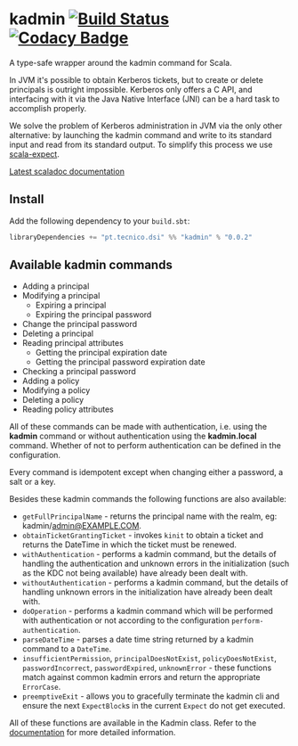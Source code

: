 # kadmin [![Build Status](https://travis-ci.org/ist-dsi/kadmin.svg?branch=master)](https://travis-ci.org/ist-dsi/kadmin) [![Codacy Badge](https://api.codacy.com/project/badge/grade/a5fead3a55db40cd96470ed7a8efe9c5)](https://www.codacy.com/app/Whatever/kadmin)
A type-safe wrapper around the kadmin command for Scala.

In JVM it's possible to obtain Kerberos tickets, but to create or delete principals is outright impossible.
Kerberos only offers a C API, and interfacing with it via the Java Native Interface (JNI) can be a hard task to accomplish properly.

We solve the problem of Kerberos administration in JVM via the only other alternative: by launching the kadmin
command and write to its standard input and read from its standard output.
To simplify this process we use [scala-expect](https://github.com/Lasering/scala-expect).

[Latest scaladoc documentation](http://ist-dsi.github.io/kadmin/latest/api/)

## Install
Add the following dependency to your `build.sbt`:
```scala
libraryDependencies += "pt.tecnico.dsi" %% "kadmin" % "0.0.2"
```

## Available kadmin commands
 - Adding a principal
 - Modifying a principal
   - Expiring a principal
   - Expiring the principal password
 - Change the principal password
 - Deleting a principal
 - Reading principal attributes
   - Getting the principal expiration date
   - Getting the principal password expiration date
 - Checking a principal password
 - Adding a policy
 - Modifying a policy
 - Deleting a policy
 - Reading policy attributes

All of these commands can be made with authentication, i.e. using the **kadmin** command or without authentication
using the **kadmin.local** command. Whether of not to perform authentication can be defined in the configuration.

Every command is idempotent except when changing either a password, a salt or a key.

Besides these kadmin commands the following functions are also available:

 - `getFullPrincipalName` - returns the principal name with the realm, eg: kadmin/admin@EXAMPLE.COM.
 - `obtainTicketGrantingTicket` - invokes `kinit` to obtain a ticket and returns the DateTime in which the ticket must be renewed.
 - `withAuthentication` - performs a kadmin command, but the details of handling the authentication
   and unknown errors in the initialization (such as the KDC not being available) have already been dealt with.
 - `withoutAuthentication` - performs a kadmin command, but the details of handling unknown errors
   in the initialization have already been dealt with.
 - `doOperation` - performs a kadmin command which will be performed with authentication or not
   according to the configuration `perform-authentication`.
 - `parseDateTime` - parses a date time string returned by a kadmin command to a `DateTime`.
 - `insufficientPermission`, `principalDoesNotExist`, `policyDoesNotExist`, `passwordIncorrect`, `passwordExpired`, `unknownError` -
   these functions match against common kadmin errors and return the appropriate `ErrorCase`.
 - `preemptiveExit` - allows you to gracefully terminate the kadmin cli and ensure the next `ExpectBlock`s in the current
   `Expect` do not get executed.

All of these functions are available in the Kadmin class. Refer to the [documentation](https://ist-dsi.github.io/kadmin/latest/api/index.html#pt.tecnico.dsi.kadmin.Kadmin)
for more detailed information.
